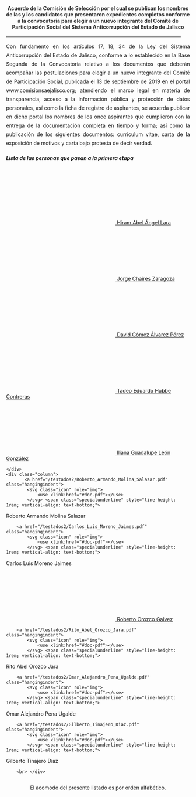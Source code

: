 <!--- title: "" feature_text: | # PRIMERA ETAPA DEL PROCESO DE SELECCIÓN 2020 --->
<h4 style="color: #333333; text-align:center">Acuerdo de la Comisión de Selección por el cual se publican los nombres de las y los candidatos que presentaron expedientes completos conforme a la convocatoria  para elegir a un nuevo integrante del Comité de Participación Social del
Sistema Anticorrupción del Estado de Jalisco</h4>
<div style="text-align:center">
    <hr style="width:95%">
</div>
<div style="text-align:justify; line-height: 1.5rem"><span>Con fundamento en los artículos 17, 18, 34 de la Ley del Sistema Anticorrupción del Estado de Jalisco, conforme a lo establecido en la Base Segunda de la Convocatoria relativo a los documentos que deberán acompañar las postulaciones para elegir a un nuevo integrante del Comité de Participación Social, publicada el 13 de septiembre de 2019 en el portal www.comisionsaejalisco.org; atendiendo el marco legal en materia de transparencia, acceso a la información pública y protección de datos personales, así como la ficha de registro de aspirantes, se acuerda publicar en dicho portal los nombres de los once aspirantes que cumplieron con la entrega de la documentación completa en tiempo y forma; así como la publicación de los siguientes documentos: curriculum vitae, carta de la exposición de motivos y carta bajo protesta de decir verdad.</span></div>
<p></p>
<h5>Lista de las personas que pasan a la primera etapa</h5>
<p></p>
<p></p>
<div class="row">
    <div class="column">
         <a href="/testados2/Hiram_Abel_Angel_Lara.pdf" class="hangingindent">
            <svg class="icon" role="img">
                <use xlink:href="#doc-pdf"></use>
            </svg> <span class="specialunderline" style="line-height: 1rem; vertical-align: text-bottom;">
Hiram Abel Ángel Lara</span></a>
          <br>
        <a href="/testados2/Jorge_Chaires_Zaragoza.pdf" class="hangingindent">
            <svg class="icon" role="img">
                <use xlink:href="#doc-pdf"></use>
            </svg> <span class="specialunderline" style="line-height: 1rem; vertical-align: text-bottom;">
Jorge Chaires Zaragoza</span></a>
        <br>
            <a href="/testados2/David_Gomez_Alvarez_Perez.pdf" class="hangingindent">
            <svg class="icon" role="img">
                <use xlink:href="#doc-pdf"></use>
            </svg> <span class="specialunderline" style="line-height: 1rem; vertical-align: text-bottom;">
David Gómez Álvarez Pérez</span></a>
          <br>
         <a href="/testados2/Tadeo_Eduardo_Hubbe_Contreras.pdf" class="hangingindent">
            <svg class="icon" role="img">
                <use xlink:href="#doc-pdf"></use>
            </svg> <span class="specialunderline" style="line-height: 1rem; vertical-align: text-bottom;">
Tadeo Eduardo Hubbe Contreras</span></a>
<br>
<a href="/testados2/Iliana_Guadalupe_Leon_Gonzalez.pdf" class="hangingindent">
            <svg class="icon" role="img">
                <use xlink:href="#doc-pdf"></use>
            </svg> <span class="specialunderline" style="line-height: 1rem; vertical-align: text-bottom;">
Iliana Guadalupe León González</span></a>
        
        
        
        
     
       
    </div>
    <div class="column">
           <a href="/testados2/Roberto_Armando_Molina_Salazar.pdf" class="hangingindent">
            <svg class="icon" role="img">
                <use xlink:href="#doc-pdf"></use>
            </svg> <span class="specialunderline" style="line-height: 1rem; vertical-align: text-bottom;">
Roberto Armando Molina Salazar</span></a>
        <br>
    
        <a href="/testados2/Carlos_Luis_Moreno_Jaimes.pdf" class="hangingindent">
            <svg class="icon" role="img">
                <use xlink:href="#doc-pdf"></use>
            </svg> <span class="specialunderline" style="line-height: 1rem; vertical-align: text-bottom;">
Carlos Luis Moreno Jaimes</span></a>
        <br>
        <a href="/testados2/Roberto_Orozco_Galvez.pdf" class="hangingindent">
            <svg class="icon" role="img">
                <use xlink:href="#doc-pdf"></use>
            </svg> <span class="specialunderline" style="line-height: 1rem; vertical-align: text-bottom;">
Roberto Orozco Galvez</span></a>
        <br>

        <a href="/testados2/Rito_Abel_Orozco_Jara.pdf" class="hangingindent">
            <svg class="icon" role="img">
                <use xlink:href="#doc-pdf"></use>
            </svg> <span class="specialunderline" style="line-height: 1rem; vertical-align: text-bottom;">
Rito Abel Orozco Jara</span></a>
        <br>
  
        <a href="/testados2/Omar_Alejandro_Pena_Ugalde.pdf" class="hangingindent">
            <svg class="icon" role="img">
                <use xlink:href="#doc-pdf"></use>
            </svg> <span class="specialunderline" style="line-height: 1rem; vertical-align: text-bottom;">
Omar Alejandro Pena Ugalde</span></a>
        <br>

        <a href="/testados2/Gilberto_Tinajero_Diaz.pdf" class="hangingindent">
            <svg class="icon" role="img">
                <use xlink:href="#doc-pdf"></use>
            </svg> <span class="specialunderline" style="line-height: 1rem; vertical-align: text-bottom;">
Gilberto Tinajero Díaz</span></a>
        <br>
       
        <br> </div>
</div>
<p></p>
<p style="text-align:center">El acomodo del presente listado es por orden alfabético.</p>
<p></p>
<p></p>
